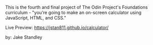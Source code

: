 This is the fourth and final project of The Odin Project's Foundations curriculum - "you’re going to make an on-screen calculator using JavaScript, HTML, and CSS."

Live Preview: https://jstan811.github.io/calculator/

by: Jake Standley